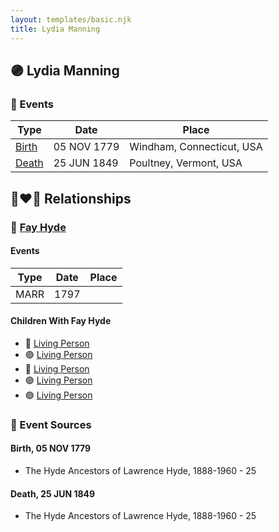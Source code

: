 ```yaml
---
layout: templates/basic.njk
title: Lydia Manning
---
```

## 🟣 Lydia Manning

### 📆 Events

Type | Date | Place
------ | ------ | ------
[Birth](#event-0) | 05 NOV 1779 | Windham, Connecticut, USA
[Death](#event-1) | 25 JUN 1849 | Poultney, Vermont, USA

## 👩‍❤️‍👨 Relationships

### 🔵 [Fay Hyde](/people/8/87942653)

#### Events

Type | Date | Place
------ | ------ | ------
MARR | 1797 |
#### Children With Fay Hyde
* 🔵 [Living Person](/people/9/99047696)
* 🟣 [Living Person](/people/9/90852736)
* 🔵 [Living Person](/people/3/34869238)
* 🟣 [Living Person](/people/5/57327505)
* 🟣 [Living Person](/people/4/42762846)
### 📰 Event Sources

#### <a id="event-0"></a> Birth, 05 NOV 1779
* The Hyde Ancestors of Lawrence Hyde, 1888-1960  - 25

#### <a id="event-1"></a> Death, 25 JUN 1849
* The Hyde Ancestors of Lawrence Hyde, 1888-1960  - 25